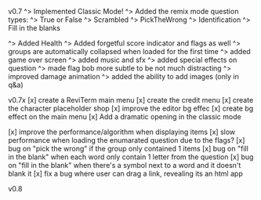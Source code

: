 v0.7
^> Implemented Classic Mode!
^> Added the remix mode question types:
^> True or False
^> Scrambled
^> PickTheWrong
^> Identification
^> Fill in the blanks

^> Added Health
^> Added forgetful score indicator and flags as well
^> groups are automatically collapsed when loaded for the first time
^> added game over screen
^> added music and sfx
^> added special effects on question 
^> made flag bob more subtle to be not much distracting
^> improved damage animation
^> added the ability to add images (only in q&a)





v0.7x
[x] create a ReviTerm main menu
[x] create the credit menu
[x] create the character placeholder shop
[x] improve the editor bg effec
[x] create bg effect on the main menu
[x] Add a dramatic opening in the classic mode

[x] improve the performance/algorithm when displaying items
[x] slow performance when loading the enumarated question due to the flags?
[x] bug on "pick the wrong" if the group only contained 1 items
[x] bug on "fill in the blank" when each word only contain 1 letter from the question
[x] bug on "fill in the blank" when there's a symbol next to a word and it doesn't blank it
[x] fix a bug where user can drag a link, revealing its an html app

v0.8


